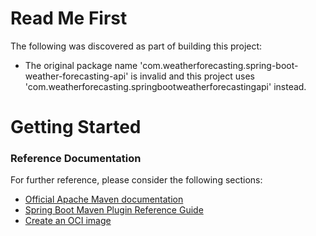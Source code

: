 # Read Me First
The following was discovered as part of building this project:

* The original package name 'com.weatherforecasting.spring-boot-weather-forecasting-api' is invalid and this project uses 'com.weatherforecasting.springbootweatherforecastingapi' instead.

# Getting Started

### Reference Documentation
For further reference, please consider the following sections:

* [Official Apache Maven documentation](https://maven.apache.org/guides/index.html)
* [Spring Boot Maven Plugin Reference Guide](https://docs.spring.io/spring-boot/docs/2.6.4/maven-plugin/reference/html/)
* [Create an OCI image](https://docs.spring.io/spring-boot/docs/2.6.4/maven-plugin/reference/html/#build-image)

